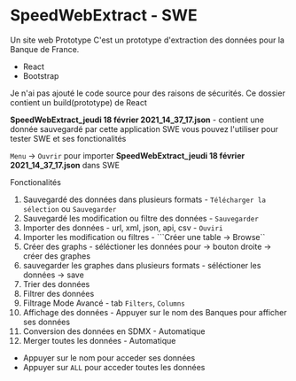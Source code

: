 # SpeedWebExtract - SWE
Un site web Prototype
C'est un prototype d'extraction des données pour la Banque de France.

  * React
  * Bootstrap

Je n'ai pas ajouté le code source pour des raisons de sécurités.
Ce dossier contient un build(prototype) de React

**SpeedWebExtract_jeudi 18 février 2021_14_37_17.json** - contient une donnée sauvegardé par cette application SWE
vous pouvez l'utiliser pour tester SWE et ses fonctionalités

``Menu`` -> ``Ouvrir`` pour importer **SpeedWebExtract_jeudi 18 février 2021_14_37_17.json** dans SWE

Fonctionalités
1. Sauvegardé des données dans plusieurs formats - ``Télécharger la sélection`` ou ``Sauvegarder``
2. Sauvegardé les modification ou filtre des données - ``Sauvegarder``
3. Importer des données - url, xml, json, api, csv - ``Ouviri``
4. Importer les modification ou filtres - ```Créer une table -> Browse``
5. Créer des graphs - séléctioner les données pour -> bouton droite -> créer des graphes 
6. sauvegarder les graphes dans plusieurs formats - séléctioner les données -> save
7. Trier des données 
8. Filtrer des données
9. Filtrage Mode Avancé - tab ``Filters``, ``Columns``
10. Affichage des données - Appuyer sur le nom des Banques pour afficher ses données
11. Conversion des données en SDMX - Automatique
12. Merger toutes les données - Automatique

* Appuyer sur le nom pour acceder ses données 
* Appuyer sur ``ALL`` pour acceder toutes les données
